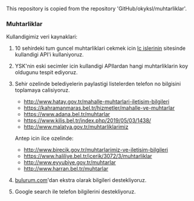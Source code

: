 This repository is copied from the repository 'GitHub/okyksl/muhtarliklar'.

### Muhtarliklar

Kullandigimiz veri kaynaklari:

1. 10 sehirdeki tum guncel muhtarliklari cekmek icin [Ic islerinin](https://www.icisleri.gov.tr/) sitesinde kullandigi API'i kullaniyoruz.
2. YSK'nin eski secimler icin kullandigi APIlardan hangi muhtarliklarin koy oldugunu tespit ediyoruz.
3. Sehir ozelinde belediyelerin paylastigi listelerden telefon no bilgisini toplamaya calisiyoruz.
    * http://www.hatay.gov.tr/mahalle-muhtarlari-iletisim-bilgileri
    * https://kahramanmaras.bel.tr/hizmetler/mahalle-ve-muhtarlar
    * https://www.adana.bel.tr/muhtarlar
    * https://www.kilis.bel.tr/index.php/2019/05/03/1438/
    * http://www.malatya.gov.tr/muhtarliklarimiz

    Antep icin ilce ozelinde:
    * http://www.birecik.gov.tr/muhtarlarimiz-ve-iletisim-bilgileri
    * https://www.haliliye.bel.tr/icerik/3072/3/muhtarliklar
    * http://www.eyyubiye.gov.tr/muhtarlar
    * http://www.harran.bel.tr/muhtarlar

4. [bulurum.com](bulurum.com)'dan ekstra olarak bilgileri destekliyoruz.
5. Google search ile telefon bilgilerini destekliyoruz.
